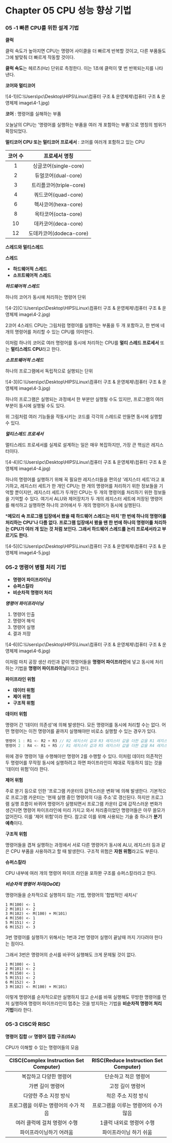 # Chapter 05 CPU 성능 향상 기법

### 05 -1 빠른 CPU를 위한 설계 기법

**클럭**

클럭 속도가 높아지면 CPU는 명령어 사이클을 더 빠르게 반복할 것이고, 다른 부품들도 그에 발맞춰 더 빠르게 작동할 것이다.

**클럭 속도**는 헤르츠(Hz) 단위로 측정한다. 이는 1초에 클럭이 몇 번 반복되는지를 나타낸다.

**코어와 멀티코어**

![4-1](C:\Users\pc\Desktop\HIPS\Linux\컴퓨터 구조 & 운영체제\컴퓨터 구조 & 운영체제 image\4-1.jpg)

**코어** : 명령어를 실해하는 부품

오늘날의 CPU는 '명령어를 실행하는 부품을 여러 개 포함하는 부품'으로 명칭의 범위가 확장되었다.

**멀티코어 CPU 또는 멀티코어 프로세서** : 코어를 여러개 포함하고 있는 CPU

| 코어 수 |      프로세서 명칭      |
| :-----: | :---------------------: |
|    1    |  싱글코어(single-core)  |
|    2    |   듀얼코어(dual-core)   |
|    3    | 트리플코어(triple-core) |
|    4    |   쿼드코어(quad-core)   |
|    6    |   헥사코어(hexa-core)   |
|    8    |   옥타코어(octa-core)   |
|   10    |   데카코어(deca-core)   |
|   12    | 도데카코어(dodeca-core) |

 **스레드와 멀티스레드**

**스레드**  

- **하드웨어적 스레드**
- **소프트웨어적 스레드**

***하드웨어적 스레드***

하나의 코어가 동시에 처리하는 명령어 단위

![4-2](C:\Users\pc\Desktop\HIPS\Linux\컴퓨터 구조 & 운영체제\컴퓨터 구조 & 운영체제 image\4-2.jpg)

2코어 4스레드 CPU는 그림처럼 명령어를 실행하는 부품을 두 개 포함하고, 한 번에 네 개의 명령어를 처리할 수 있는 CPU를 의미한다.

이처럼 하나의 코어로 여러 명령어를 동시에 처리하는 CPU를 **멀티 스레드 프로세서** 또는 **멀티스레드 CPU**라고 한다.

***소프트웨어적 스레드***

하나의 프로그램에서 독립적으로 실행되는 단위

![4-3](C:\Users\pc\Desktop\HIPS\Linux\컴퓨터 구조 & 운영체제\컴퓨터 구조 & 운영체제 image\4-3.jpg)

하나의 프로그램은 실행되는 과정에서 한 부분만 실행될 수도 있지만, 프로그램의 여러 부분이 동시에 실행될 수도 있다.

위 그림처럼 여러 기능들을 작동시키는 코드를 각각의 스레드로 만들면 동시에 실행할 수 있다.

***멀티스레드 프로세서***

멀티스레드 프로세서를 실제로 설계하는 일은 매우 복잡하지만, 가장 큰 핵심은 레지스터이다.

![4-4](C:\Users\pc\Desktop\HIPS\Linux\컴퓨터 구조 & 운영체제\컴퓨터 구조 & 운영체제 image\4-4.jpg)

하나의 명령어를 실행하기 위해 꼭 필요한 레지스터들을 편의상 '레지스터 세트'라고 표기하고, 레지스터 세트가 한 개인 CPU는 한 개의 명령어를 처리하기 위한 정보들을 기억할 뿐이지만, 레지스터 세트가 두개인 CPU는 두 개의 명령어를 처리하기 위한 정보들을 기억할 수 있다. 여기서 ALU와 제어장치가 두 개의 레지스터 세트에 저장된 명령어를 해석하고 실행하면 하나의 코어에서 두 개의 명령어가 동시에 실행된다.

***메모리 속 프로그램 입장에서 봤을 때 하드웨어 스레드는 마치 '한 번에 하나의 명령어를 처리하는 CPU'나 다름 없다. 프로그램 입장에서 봤을 땐 한 번에 하나의 명령어를 처리하는 CPU가 여러 개 있는 것 처럼 보인다. 그래서 하드웨어 스레드를 논리 프로세서라고 부르기도 한다.**

![4-5](C:\Users\pc\Desktop\HIPS\Linux\컴퓨터 구조 & 운영체제\컴퓨터 구조 & 운영체제 image\4-5.jpg)

### 05-2 명령어 병렬 처리 기법

- **명령어 파이프라이닝**
- **슈퍼스칼라**
- **비순차적 명령어 처리**



***명령어 파이프라이닝***

1. 명령어 인출
2. 명령어 해석
3. 명령어 실행
4. 결과 저장

![4-6](C:\Users\pc\Desktop\HIPS\Linux\컴퓨터 구조 & 운영체제\컴퓨터 구조 & 운영체제 image\4-6.jpg)

이처럼 마치 공장 생산 라인과 같이 명령어들을 **명령어 파이프라인**에 넣고 동시에 처리하는 기법을 **명령어 파이프라이닝**이라고 한다.

**파이프라인 위험**

- **데이터 위험**
- **제어 위험**
- **구조적 위험**



**데이터 위험**

명령어 간 '데이터 의존성'에 의해 발생한다. 모든 명령어를 동시에 처리할 수는 없다. 어떤 명령어는 이전 명령어를 끝까지 실행해야만 비로소 실행할 수 있는 경우가 있다.

```c
명령어 1 : R1 <- R2 + R3 // R2 레지스터 값과 R3 레지스터 값을 더한 값을 R1 레지스터에 저장
명령어 2 : R4 <- R1 + R5 // R1 레지스터 값과 R5 레지스터 값을 더한 값을 R4 레지스터에 저장
```

위에 경우 명령어 1을 수행해야만 명령어 2를 수행할 수 있다. 이처럼 데이터 의존적인 두 명령어를 무작정 동시에 실행하려고 하면 파이프라인이 제대로 작동하지 않는 것을 '데이터 위험'이라 한다.

**제어 위험**

주로 분기 등으로 인한 '프로그램 카운터의 갑작스러운 변화'에 의해 발생한다. 기본적으로 프로그램 카운터는 '현재 실행 중인 명령어의 다음 주소'로 갱신된다. 하지만 프로그램 실행 흐름이 바뀌어 명령어가 실행되면서 프로그램 카운터 값에 갑작스러운 변화가 생긴다면 명령어 파이프라인에 미리 가지고 와서 처리중이었던 명령어들은 아무 쓸모가 없어진다. 이를 '제어 위험'이라 한다. 참고로 이를 위해 사용되는 기술 중 하나가 **분기 예측**이다. 

**구조적 위험**

명령어들을 겹쳐 실행하는 과정에서 서로 다른 명령어가 동시에 ALU, 레지스터 등과 같은 CPU 부품을 사용하려고 할 때 발생한다. 구조적 위험은 **자원 위험**라고도 부른다.



**슈퍼스칼라**

CPU 내부에 여러 개의 명령어 파이프 라인을 포하뫈 구조를 슈퍼스칼라라고 한다.



***비순차적 명령어 처리(OoOE)***

명령어들을 순차적으로 실행하지 않는 기법, 명령어의 '합법적인 새치시'

```
1 M(100) <- 1
2 M(101) <- 2
3 M(102) <- M(100) + M(101)
4 M(150) <- 1
5 M(151) <- 2
6 M(152) <- 3
```

3번 명령어를 실행하기 위해서는 1번과 2번 명령어 실행이 끝날때 까지 기다려야 한다는 점이다.

그래서 3번은 명령어의 순서를 바꾸어 실행해도 크게 문제될 것이 없다.

```
1 M(100) <- 1
2 M(101) <- 2
4 M(150) <- 1
5 M(151) <- 2
6 M(152) <- 3
3 M(102) <- M(100) + M(101)
```

이렇게 명령어를 순차적으로만 실행하지 않고 순서를 바꿔 실행해도 무방한 명령어를 먼저 실행하여 명령어 파이프라인이 멈추는 것을 방지하는 기법을 **비순차적 명령어 처리 기법**이라 한다.

### 05-3 CISC와 RISC

**명령어 집합** or **명령어 집합 구조(ISA)**

CPU가 이해할 수 있는 명령어들의 모음



| CISC(Complex Instruction Set Computer) | RISC(Reduce Instruction Set Computer) |
| :------------------------------------: | :-----------------------------------: |
|         복잡하고 다양한 명령어         |         단순하고 적은 명령어          |
|            가변 길이 명령어            |           고정 길이 명령어            |
|         다양한 주소 지정 방식          |          적은 주소 지정 방식          |
|  프로그램을 이루는 명령어의 수가 적음  | 프로그램을 이루는 명령어의 수가 많음  |
|      여러 클럭에 걸쳐 명령어 수행      |       1클럭 내외로 명령어 수행        |
|        파이프라이닝하기 어려움         |        파이프라이닝 하기 쉬움         |

